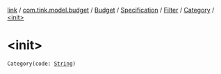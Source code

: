 [link](../../../../../index.md) / [com.tink.model.budget](../../../../index.md) / [Budget](../../../index.md) / [Specification](../../index.md) / [Filter](../index.md) / [Category](index.md) / [&lt;init&gt;](./-init-.md)

# &lt;init&gt;

`Category(code: `[`String`](https://kotlinlang.org/api/latest/jvm/stdlib/kotlin/-string/index.html)`)`